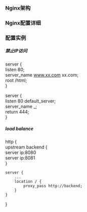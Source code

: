 ### Nginx架构



### Nginx配置详细



### 配置实例

##### 禁止IP访问


server {  
    listen 80;  
    server_name www.xx.com xx.com;  
    root /html;  
}  

server {  
    listen 80 default_server;  
    server_name _;  
    return 444;  
}  

##### load balance  

http {  
    upstream backend {  
        server ip:8080  
        server ip:8081  
    }  
    
    server {  
        ...
        location / {  
            proxy_pass http://backend;  
        }  
    }  
}  
